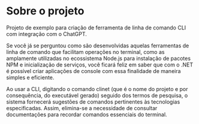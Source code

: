 # Sobre o projeto

Projeto de exemplo para criação de ferramenta de linha de comando CLI com integração com o ChatGPT.

Se você já se perguntou como são desenvolvidas aquelas ferramentas de linha de comando que facilitam operações no terminal, como as amplamente utilizadas no ecossistema Node.js para instalação de pacotes NPM e inicialização de serviços, você ficará feliz em saber que com o .NET é possível criar aplicações de console com essa finalidade de maneira simples e eficiente.

Ao usar a CLI, digitando o comando clinet (que é o nome do projeto e por consequência, do executável gerado) seguido dos termos de pesquisa, o sistema fornecerá sugestões de comandos pertinentes às tecnologias especificadas. Assim, elimina-se a necessidade de consultar documentações para recordar comandos essenciais do terminal.